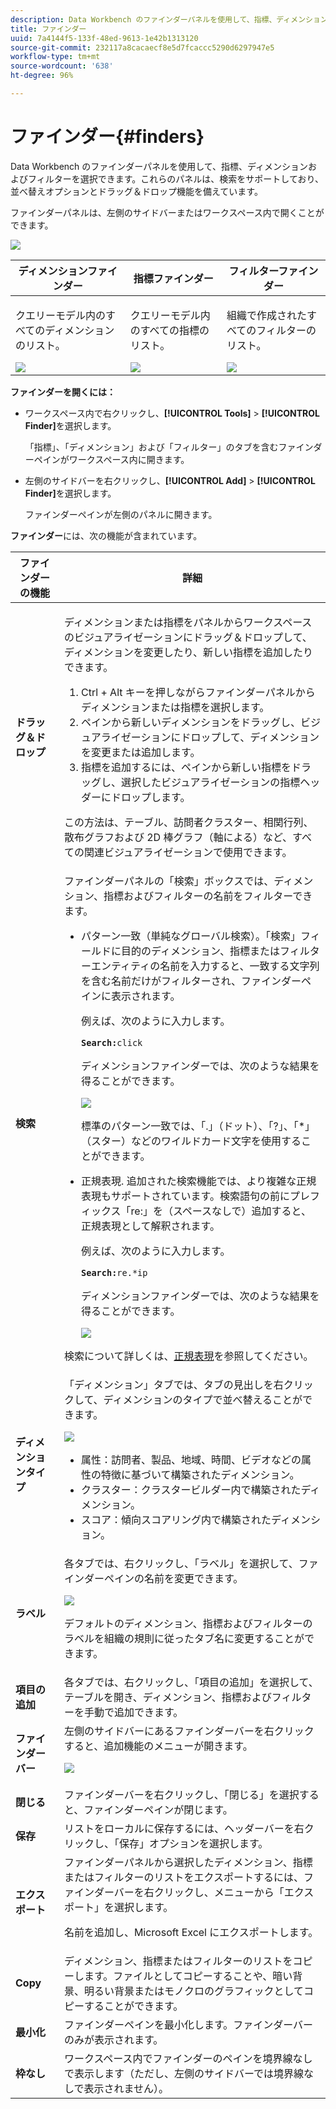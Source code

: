 ```yaml
---
description: Data Workbench のファインダーパネルを使用して、指標、ディメンションおよびフィルターを選択できます。これらのパネルは、検索をサポートしており、並べ替えオプションとドラッグ＆ドロップ機能を備えています。
title: ファインダー
uuid: 7a4144f5-133f-48ed-9613-1e42b1313120
source-git-commit: 232117a8cacaecf8e5d7fcaccc5290d6297947e5
workflow-type: tm+mt
source-wordcount: '638'
ht-degree: 96%

---
```



# ファインダー{#finders}

Data Workbench のファインダーパネルを使用して、指標、ディメンションおよびフィルターを選択できます。これらのパネルは、検索をサポートしており、並べ替えオプションとドラッグ＆ドロップ機能を備えています。

ファインダーパネルは、左側のサイドバーまたはワークスペース内で開くことができます。

![](assets/query_entity_panel_main.png)

<table id="table_3E43DBA0646842898F14F31374F9E39C"> 
 <thead> 
  <tr> 
   <th colname="col1" class="entry"> ディメンションファインダー </th> 
   <th colname="col2" class="entry"> 指標ファインダー </th> 
   <th colname="col3" class="entry"> フィルターファインダー </th> 
  </tr>
 </thead>
 <tbody> 
  <tr> 
   <td colname="col1"> <p>クエリーモデル内のすべてのディメンションのリスト。 </p><img placement="break" id="image_D7D317D84C0843BE8D324E5B9F7AF20D" src="assets/query_entity_dim_panel.png" /> </td> 
   <td colname="col2"> <p>クエリーモデル内のすべての指標のリスト。 </p><img placement="break" id="image_04553B2F2C6A48FE897B4EFF002BED59" src="assets/query_entity_metric_panel.png" /> </td> 
   <td colname="col3"> <p>組織で作成されたすべてのフィルターのリスト。 </p><img placement="break" id="image_920E72D795644634A82D1955CB64B355" src="assets/query_entity_filters_panel.png" /> </td> 
  </tr> 
 </tbody> 
</table>

**ファインダーを開くには：**

* ワークスペース内で右クリックし、**[!UICONTROL Tools]** > **[!UICONTROL Finder]**&#x200B;を選択します。

   「指標」、「ディメンション」および「フィルター」のタブを含むファインダーペインがワークスペース内に開きます。

* 左側のサイドバーを右クリックし、**[!UICONTROL Add]** > **[!UICONTROL Finder]**&#x200B;を選択します。

   ファインダーペインが左側のパネルに開きます。

**ファインダー**&#x200B;には、次の機能が含まれています。

<table id="table_072047E919204577AE85789BAE0F4EE8"> 
 <thead> 
  <tr> 
   <th colname="col1" class="entry"> ファインダーの機能 </th> 
   <th colname="col2" class="entry"> 詳細 </th> 
  </tr>
 </thead>
 <tbody> 
  <tr> 
   <td colname="col1"><b>ドラッグ＆ドロップ</b> </td> 
   <td colname="col2"> <p> ディメンションまたは指標をパネルからワークスペースのビジュアライゼーションにドラッグ＆ドロップして、ディメンションを変更したり、新しい指標を追加したりできます。 </p> 
    <ol id="ol_612DC76EC04C4FCE938B20B388C43CE8"> 
     <li id="li_7F73B781141E4B8CAE9800F580F62E44"><span class="uicontrol">Ctrl</span> + <span class="uicontrol">Alt</span> キーを押しながらファインダーパネルからディメンションまたは指標を選択します。 </li> 
     <li id="li_631D57976F71415AA61F33EBBFDD128A">ペインから新しいディメンションをドラッグし、ビジュアライゼーションにドロップして、ディメンションを変更または追加します。 </li> 
     <li id="li_5329FB82225F46EBBE3A996A641058DE">指標を追加するには、ペインから新しい指標をドラッグし、選択したビジュアライゼーションの指標ヘッダーにドロップします。 </li> 
    </ol> <p>この方法は、テーブル、訪問者クラスター、相関行列、散布グラフおよび 2D 棒グラフ（軸による）など、すべての関連ビジュアライゼーションで使用できます。 </p> </td> 
  </tr> 
  <tr> 
   <td colname="col1"><b>検索</b> </td> 
   <td colname="col2">ファインダーパネルの「<span class="uicontrol">検索</span>」ボックスでは、ディメンション、指標およびフィルターの名前をフィルターできます。 
    <ul id="ul_0F6F377E9906472E99008EBE7483F689"> 
     <li id="li_75857895EDB045C8B2960393854B257D"> <p>パターン一致（単純なグローバル検索）。「検索」フィールドに目的のディメンション、指標またはフィルターエンティティの名前を入力すると、一致する文字列を含む名前だけがフィルターされ、ファインダーペインに表示されます。 </p> <p>例えば、次のように入力します。 </p> <code><b>Search:</b>click</code> <p>ディメンションファインダーでは、次のような結果を得ることができます。 </p> <p><img placement="break" id="image_7CBAAABA92BB47658B7F9F5C0263CF20" src="assets/finders_glob_search.png" /> </p> <p>標準のパターン一致では、「.」（ドット）、「?」、「*」（スター）などのワイルドカード文字を使用することができます。 </p> </li> 
     <li id="li_044F9EC1399B44CD81E1852F85137704"> <p>正規表現. 追加された検索機能では、より複雑な正規表現もサポートされています。検索語句の前にプレフィックス「re:」を（スペースなしで）追加すると、正規表現として解釈されます。 </p> <p>例えば、次のように入力します。 </p> <code><b>Search:</b>re.*ip</code> <p>ディメンションファインダーでは、次のような結果を得ることができます。 </p> <p><img placement="break" id="image_F47DB90B36504997AA1C509855B89A47" src="assets/finders_regex_search.png" /> </p> </li> 
    </ul> <p>検索について詳しくは、<a href="https://experienceleague.adobe.com/docs/data-workbench/using/dataset/c-reg-exp.html" format="http" scope="external">正規表現</a>を参照してください。 </p> </td> 
  </tr> 
  <tr> 
   <td colname="col1"><b>ディメンションタイプ</b> </td> 
   <td colname="col2">「ディメンション」タブでは、タブの見出しを右クリックして、ディメンションのタイプで並べ替えることができます。 <p><img id="image_FB44D0F4D36B4AD7A6165E0432211AB6" placement="break" src="assets/query_entity_search_types.png" /> 
     <ul id="ul_D36B8474730F4859BC7AA015CC1B8EF0"> 
      <li id="li_4AE1D5699D0E45AF880A134F886B8B19">属性：訪問者、製品、地域、時間、ビデオなどの属性の特徴に基づいて構築されたディメンション。 </li> 
      <li id="li_0B2A08F8CBE94356AC506F95DC268C47">クラスター：クラスタービルダー内で構築されたディメンション。 </li> 
      <li id="li_4BC3396A680B49A4B6BDAAD066826864">スコア：傾向スコアリング内で構築されたディメンション。 </li> 
     </ul> </p> </td> 
  </tr> 
  <tr> 
   <td colname="col1"><b>ラベル</b> </td> 
   <td colname="col2">各タブでは、右クリックし、「<span class="uicontrol">ラベル</span>」を選択して、ファインダーペインの名前を変更できます。 <p><img placement="break" id="image_F61C57F6548646069242DFB2490C67B9" src="assets/label_change.png" /> </p> <p>デフォルトのディメンション、指標およびフィルターのラベルを組織の規則に従ったタブ名に変更することができます。 </p> </td> 
  </tr> 
  <tr> 
   <td colname="col1"><b>項目の追加</b> </td> 
   <td colname="col2">各タブでは、右クリックし、「<span class="uicontrol">項目の追加</span>」を選択して、テーブルを開き、ディメンション、指標およびフィルターを手動で追加できます。 </td> 
  </tr> 
  <tr> 
   <td colname="col1"><b>ファインダーバー</b> </td> 
   <td colname="col2">左側のサイドバーにある<span class="uicontrol">ファインダー</span>バーを右クリックすると、追加機能のメニューが開きます。 <p><img placement="break" id="image_4DA4930294B84308A1E627C828C35663" src="assets/finders_menu.png" /> </p> </td> 
  </tr> 
  <tr> 
   <td colname="col1"><b>閉じる</b> </td> 
   <td colname="col2"><span class="uicontrol">ファインダー</span>バーを右クリックし、「<span class="uicontrol">閉じる</span>」を選択すると、ファインダーペインが閉じます。 </td> 
  </tr> 
  <tr> 
   <td colname="col1"><b>保存</b> </td> 
   <td colname="col2">リストをローカルに保存するには、ヘッダーバーを右クリックし、「<span class="uicontrol">保存</span>」オプションを選択します。 </td> 
  </tr> 
  <tr> 
   <td colname="col1"><b>エクスポート</b> </td> 
   <td colname="col2">ファインダーパネルから選択したディメンション、指標またはフィルターのリストをエクスポートするには、ファインダーバーを右クリックし、メニューから「<span class="uicontrol">エクスポート</span>」を選択します。 <p> 名前を追加し、Microsoft Excel にエクスポートします。 </p> </td> 
  </tr> 
  <tr> 
   <td colname="col1"><b>Copy</b> </td> 
   <td colname="col2"> ディメンション、指標またはフィルターのリストをコピーします。ファイルとしてコピーすることや、暗い背景、明るい背景またはモノクロのグラフィックとしてコピーすることができます。 </td> 
  </tr> 
  <tr> 
   <td colname="col1"><b>最小化</b> </td> 
   <td colname="col2"> ファインダーペインを最小化します。ファインダーバーのみが表示されます。 </td> 
  </tr> 
  <tr> 
   <td colname="col1"><b>枠なし</b> </td> 
   <td colname="col2"> ワークスペース内でファインダーのペインを境界線なしで表示します（ただし、左側のサイドバーでは境界線なしで表示されません）。 </td> 
  </tr> 
 </tbody> 
</table>


